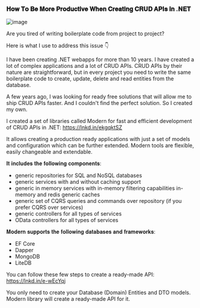 

### 𝐇𝐨𝐰 𝐓𝐨 𝐁𝐞 𝐌𝐨𝐫𝐞 𝐏𝐫𝐨𝐝𝐮𝐜𝐭𝐢𝐯𝐞 𝐖𝐡𝐞𝐧 𝐂𝐫𝐞𝐚𝐭𝐢𝐧𝐠 𝐂𝐑𝐔𝐃 𝐀𝐏𝐈𝐬 𝐢𝐧 .𝐍𝐄𝐓

![image](https://github.com/user-attachments/assets/d8a5b2c4-3ba5-417b-8596-50a30c85d619)


Are you tired of writing boilerplate code from project to project?

Here is what I use to address this issue 👇 

I have been creating .NET webapps for more than 10 years. I have created a lot of complex applications and a lot of CRUD APIs. CRUD APIs by their nature are straightforward, but in every project you need to write the same boilerplate code to create, update, delete and read entities from the database.

A few years ago, I was looking for ready free solutions that will allow me to ship CRUD APIs faster. And I couldn't find the perfect solution. So I created my own.

I created a set of libraries called Modern for fast and efficient development of CRUD APIs in .NET:
https://lnkd.in/ekgqktSZ

It allows creating a production ready applications with just a set of models and configuration which can be further extended. Modern tools are flexible, easily changeable and extendable.

𝐈𝐭 𝐢𝐧𝐜𝐥𝐮𝐝𝐞𝐬 𝐭𝐡𝐞 𝐟𝐨𝐥𝐥𝐨𝐰𝐢𝐧𝐠 𝐜𝐨𝐦𝐩𝐨𝐧𝐞𝐧𝐭𝐬:
- generic repositories for SQL and NoSQL databases
- generic services with and without caching support
- generic in memory services with in-memory filtering capabilities
in-memory and redis generic caches
- generic set of CQRS queries and commands over repository (if you prefer CQRS over services)
- generic controllers for all types of services
- OData controllers for all types of services

𝐌𝐨𝐝𝐞𝐫𝐧 𝐬𝐮𝐩𝐩𝐨𝐫𝐭𝐬 𝐭𝐡𝐞 𝐟𝐨𝐥𝐥𝐨𝐰𝐢𝐧𝐠 𝐝𝐚𝐭𝐚𝐛𝐚𝐬𝐞𝐬 𝐚𝐧𝐝 𝐟𝐫𝐚𝐦𝐞𝐰𝐨𝐫𝐤𝐬:
- EF Core
- Dapper
- MongoDB
- LiteDB

You can follow these few steps to create a ready-made API:
https://lnkd.in/e-wEcYqj

You only need to create your Database (Domain) Entities and DTO models. Modern library will create a ready-made API for it.
